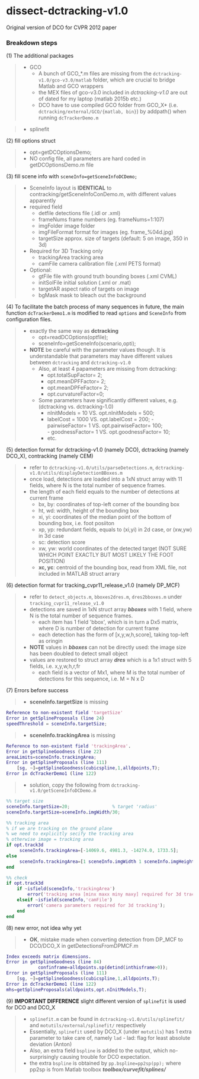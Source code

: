 # dissect-dctracking-v1.0
Original version of DCO for  CVPR 2012 paper

### Breakdown steps
(1) The additional packages
> - GCO
>   - A bunch of GCO_*.m files are missing from the `dctracking-v1.0/gco-v3.0/matlab` folder, which are crucial to bridge Matlab and GCO wrappers
>   - the MEX files of gco-v3.0 included in *dctracking-v1.0* are out of dated for my laptop (matlab 2015b etc.)
>   - DCO have to use compiled GCO folder from GCO_X* (i.e. `dctracking/external/GCO/{matlab, bin}`) by addpath() when running `dcTrackerDemo.m`

> - splinefit

(2) fill options struct
> - opt=getDCOptionsDemo;
> - NO config file, all parameters are hard coded in getDCOptionsDemo.m file

(3) fill scene info with `sceneInfo=getSceneInfoDCDemo;`
> - SceneInfo layout is **IDENTICAL** to contracking/getSceneInfoConDemo.m, with different values apparently
> - required field
>   -   detfile         detections file (.idl or .xml)
>   -   frameNums       frame numbers (eg. frameNums=1:107)
>   -   imgFolder       image folder
>   -   imgFileFormat   format for images (eg. frame_%04d.jpg)
>   -   targetSize      approx. size of targets (default: 5 on image, 350 in 3d)
> - Required for 3D Tracking only
>   -   trackingArea    tracking area
>   -   camFile         camera calibration file (.xml PETS format)
> - Optional:
>   -   gtFile          file with ground truth bounding boxes (.xml CVML)
>   -   initSolFile     initial solution (.xml or .mat)
>   -   targetAR        aspect ratio of targets on image
>   -   bgMask          mask to bleach out the background

(4) To facilitate the batch process of many sequences in future, the main function `dcTrackerDemo1.m` is modified to read `options` and `SceneInfo` from configuration files. 
> - exactly the same way as **dctracking** 
>    - opt=readDCOptions(optfile);
>    - sceneInfo=getSceneInfo(scenario,opti);
> - **NOTE** be careful with the parameter values though. It is understandable that parameters may have different values between `dctracking` and `dctracking-v1.0`
>    - Also, at least 4 papameters are missing from dctracking:
>       - opt.totalSupFactor= 2;
>       - opt.meanDPFFactor=  2;
>       - opt.meanDPFeFactor= 2;
>       - opt.curvatureFactor=0;
>    - Some parameters have significantly different values, e.g. (dctracking vs. dctracking-1.0)
>       - nInitModels = 10   VS. opt.nInitModels = 500;
>       - labelCost =	1000 VS. opt.labelCost = 200;
        - pairwiseFactor=	1   VS. opt.pairwiseFactor= 100;	
        - goodnessFactor=	1   VS. opt.goodnessFactor= 10;
>       - etc.

(5) detection format for dctracking-v1.0 (namely DCO), dctracking (namely DCO_X), contracking (namely CEM)
> - refer to `dctracking-v1.0/utils/parseDetections.m`, `dctracking-v1.0/utils/displayDetectionBBoxes.m`
> - once load, detections are loaded into a 1xN struct array with 11 fields, where N is the total number of sequence frames.
> - the length of each field equals to the number of detections at current frame
>   - bx, by: coordinates of top-left corner of the bounding box
>   - ht, wd: width, height of the bounding box
>   - xi, yi: coordinates of the median point of the bottom of bounding box, i.e. foot posiiton
>   - xp, yp: redundant fields, equals to (xi,yi) in 2d case, or (xw,yw) in 3d case
>   - sc: detection score
>   - xw, yw: world coordinates of the detected target (NOT SURE WHICH POINT EXACTLY BUT MOST LIKELY THE FOOT POSITION)
>   - **xc, yc**: centroid of the bounding box, read from XML file, not included in MATLAB struct arrary

(6) detection format for tracking_cvpr11_release_v1.0 (namely DP_MCF)
> - refer to `detect_objects.m`, `bboxes2dres.m`, `dres2bboxes.m` under `tracking_cvpr11_release_v1.0`
> - detections are saved in 1xN struct array **_bboxes_** with 1 field, where N is the total number of sequence frames.
>   - each item has 1 field 'bbox', which is in turn a Dx5 matrix, where D is number of detection for current frame
>   - each detection has the form of [x,y,w,h,score], taking top-left as oringin
> - **NOTE** values in **_bboxes_** can not be directly used: the image size has been doubled to detect small object
> - values are restored to struct array **_dres_** which is a 1x1 struct with 5 fields, i.e. x,y,w,h,r,fr
>   - each field is a vector of Mx1, where M is the total number of detections for this sequence, i.e. M = N x D

(7) Errors before success
> - **sceneInfo.targetSize** is missing
```matlab
Reference to non-existent field 'targetSize'
Error in getSplineProposals (line 24)
speedThreshold = sceneInfo.targetSize;
```
> - **sceneInfo.trackingArea** is missing
```matlab
Reference to non-existent field 'trackingArea'.
Error in getSplineGoodness (line 22)
areaLimits=sceneInfo.trackingArea;
Error in getSplineProposals (line 111)
    [sg, ~]=getSplineGoodness(cubicspline,1,alldpoints,T);
Error in dcTrackerDemo1 (line 122)
```
> - solution, copy the following from `dctracking-v1.0/getSceneInfoDCDemo.m`

```matlab
%% target size
sceneInfo.targetSize=20;                % target 'radius'
sceneInfo.targetSize=sceneInfo.imgWidth/30;

%% tracking area
% if we are tracking on the ground plane
% we need to explicitly secify the tracking area
% otherwise image = tracking area
if opt.track3d
     sceneInfo.trackingArea=[-14069.6, 4981.3, -14274.0, 1733.5];
else
     sceneInfo.trackingArea=[1 sceneInfo.imgWidth 1 sceneInfo.imgHeight];   % tracking area
end

%% check
if opt.track3d
    if ~isfield(sceneInfo,'trackingArea')
        error('tracking area [minx maxx miny maxy] required for 3d tracking');
    elseif ~isfield(sceneInfo,'camFile')
        error('camera parameters required for 3d tracking');
    end
end
```
(8) new error, not idea why yet
> - **OK**, mistake made when converting detection from DP_MCF to DCO/DCO_X in getDetectionsFromDPMCF.m
```matlab
Index exceeds matrix dimensions.
Error in getSplineGoodness (line 84)
            confinframe=alldpoints.sp(detind(inthisframe>0));
Error in getSplineProposals (line 111)
    [sg, ~]=getSplineGoodness(cubicspline,1,alldpoints,T);
Error in dcTrackerDemo1 (line 122)
mhs=getSplineProposals(alldpoints,opt.nInitModels,T); 
```
(9) **IMPORTANT DIFFERENCE** slight different version of `splinefit` is used for DCO and DCO_X
> - `splinefit.m` can be found in `dctracking-v1.0/utils/splinefit/` and `motutils/external/splinefit/` respectively
> - Essentially, `splinefit` used by DCO_X (under `motutils`) has 1 extra parameter to take care of, namely `lad`
>       - lad: flag for least absolute deviation (Anton)
> - Also, an extra field `bspline` is added to the output, which no-surprisingly causing trouble for DCO expectation.
> - the extra `bspline` is obtained by `pp.bspline=pp2sp(pp);` where pp2sp is from Matlab toolbox **_toolbox/curvefit/splines/_**
